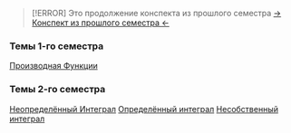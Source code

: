 > [!ERROR] Это продолжение конспекта из прошлого семестра
> [-> Конспект из прошлого семестра <-](https://steel-twist-df5.notion.site/32ed6dcbdeeb431c9564a2f4c986273d)

### Темы 1-го семестра
[Производная Функции](matan/Производная%20Функции.md)
### Темы 2-го семестра
[Неопределённый Интеграл](matan/Неопределённый%20Интеграл.md)
[Определённый интеграл](matan/Определённый%20интеграл.md)
[Несобственный интеграл](matan/Несобственный%20интеграл.md)

